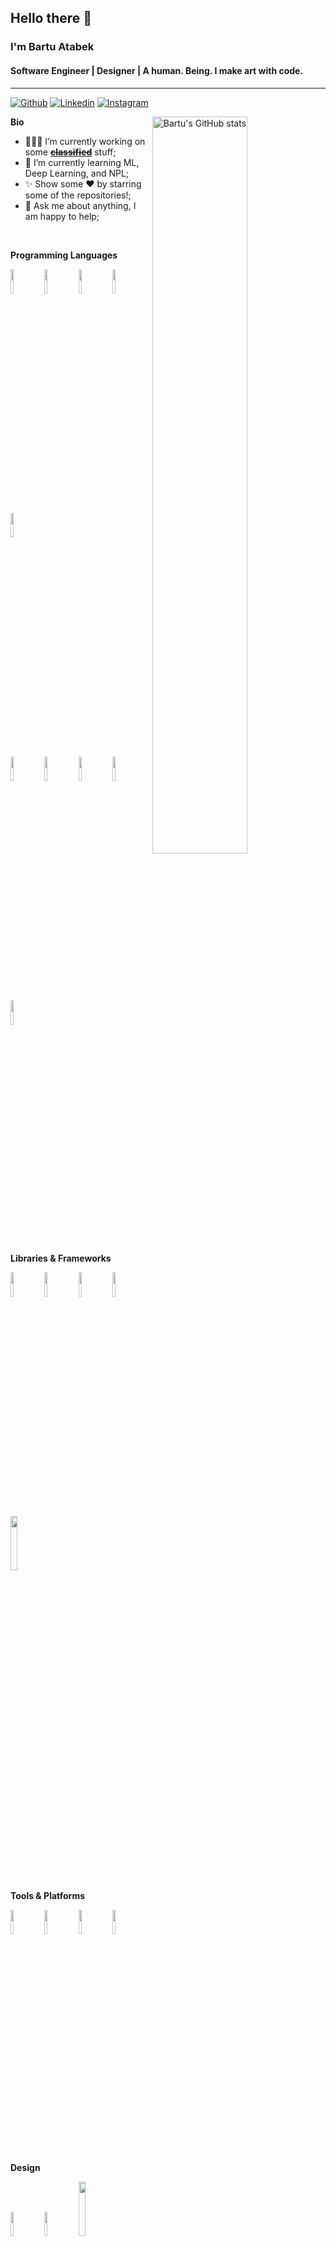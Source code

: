 <!--
**bartuatabek/bartuatabek** is a ✨ _special_ ✨ repository because its `README.md` (this file) appears on your GitHub profile.

Here are some ideas to get you started:

- 🔭 I’m currently working on ...
- 🌱 I’m currently learning ...
- 👯 I’m looking to collaborate on ...
- 🤔 I’m looking for help with ...
- 💬 Ask me about ...
- 📫 How to reach me: ...
- 😄 Pronouns: ...
- ⚡ Fun fact: ...
-->

<!-- Your title -->
## Hello there 👋
### I'm Bartu Atabek
#### Software Engineer | Designer | A human. Being. I make art with code.
---

<!-- Your badges
You can use the website to generate badges: https://shields.io/
-->

[![Github](https://img.shields.io/badge/-Github-000?style=flat&logo=Github&logoColor=white)](https://github.com/bartuatabek)
[![Linkedin](https://img.shields.io/badge/-LinkedIn-blue?style=flat&logo=Linkedin&logoColor=white)](http://linkedin.com/in/bartu-atabek/)
[![Instagram](https://img.shields.io/badge/-Instagram-E1306C?style=flat&labelColor=E1306C&logo=instagram&logoColor=white)](https://www.instagram.com/bartuatabek/)

<!-- Talking about you -->

<p>
  <!-- Your github readme stats
  You can use this api: https://github.com/anuraghazra/github-readme-stats
  -->
  <a href="https://github.com/bartuatabek?tab=repositories">
  <img width="55%" align="right" alt="Bartu's GitHub stats" src="https://github-readme-stats.vercel.app/api?username=bartuatabek&show_icons=true&hide_border=true" />
  </a>
  
  **Bio**
  
  - 👨🏻‍💻 I’m currently working on some [**~~classified~~**](https://github.com/bartuatabek/tinitron) stuff;
  - 🌱 I’m currently learning ML, Deep Learning, and NPL; 
  - ✨ Show some ❤️ by starring some of the repositories!;
  - 💬 Ask me about anything, I am happy to help;
</p>

 &nbsp;
 
**Programming Languages**
<p>  
  <!-- Your languages and tools. Be careful with the alignment. 
  You can use this sites to get logos: https://www.vectorlogo.zone or https://simpleicons.org/
  -->
  <code><img width="10%" src="https://www.vectorlogo.zone/logos/swift/swift-ar21.svg"></code>
  <code><img width="10%" src="https://www.vectorlogo.zone/logos/java/java-ar21.svg"></code>
  <code><img width="10%" src="https://www.vectorlogo.zone/logos/w3_html5/w3_html5-ar21.svg"></code>
  <code><img width="10%" src="https://www.vectorlogo.zone/logos/typescriptlang/typescriptlang-ar21.svg"></code>
  <code><img width="10%" src="https://www.vectorlogo.zone/logos/javascript/javascript-ar21.svg"></code>
  <br />
  <code><img width="10%" src="https://www.vectorlogo.zone/logos/php/php-ar21.svg"></code>
  <code><img width="10%" src="https://www.vectorlogo.zone/logos/python/python-ar21.svg"></code>
  <code><img width="10%" src="https://www.vectorlogo.zone/logos/mysql/mysql-ar21.svg"></code>
  <code><img width="10%" src="https://img.shields.io/badge/c%20-%23FFFFFF.svg?&style=for-the-badge&logo=c&logoColor=00599C"></code>
  <code><img width="10%" src="https://img.shields.io/badge/c++%20-%23FFFFFF.svg?&style=for-the-badge&logo=c%2B%2B&ogoColor=00599C"></code>
  
  **Libraries & Frameworks**
  <p>
  <code><img width="10%" src="https://www.vectorlogo.zone/logos/springio/springio-ar21.svg"></code>
  <code><img width="10%" src="https://www.vectorlogo.zone/logos/hibernate/hibernate-ar21.svg"></code>
  <code><img width="10%" src="https://www.vectorlogo.zone/logos/reactjs/reactjs-ar21.svg"></code>
  <code><img width="10%" src="https://www.vectorlogo.zone/logos/typescriptlang/typescriptlang-ar21.svg"></code>
  <code><img width="15%" src="https://img.shields.io/badge/latex%20-%23FFFFFF.svg?&style=for-the-badge&logo=latex&logoColor=008080"/></code>
  </p>
  
  **Tools & Platforms**
  <p>
  <code><img width="10%" src="https://www.vectorlogo.zone/logos/git-scm/git-scm-ar21.svg"></code>
  <code><img width="10%" src="https://www.vectorlogo.zone/logos/firebase/firebase-ar21.svg"></code>
  <code><img width="10%" src="https://www.vectorlogo.zone/logos/google_cloud/google_cloud-ar21.svg"></code>
  <code><img width="10%" src="https://www.vectorlogo.zone/logos/docker/docker-ar21.svg"></code>
  </p>
  
  **Design**
  <p>
  <code><img width="10%" src="https://www.vectorlogo.zone/logos/sketchapp/sketchapp-ar21.svg"></code>
  <code><img width="10%" src="https://www.vectorlogo.zone/logos/zeplinio/zeplinio-ar21.svg"></code>
  <code><img width="15%" src="https://img.shields.io/badge/adobe%20-%23FFFFFF.svg?&style=for-the-badge&logo=adobe&logoColor=black"/></code>
  </p>
</p>
  
<!-- Your hits or visitors
site: http://hits.dwyl.com or https://visitor-badge.glitch.me
Both apis are in trouble due to the number of requests, if you know any other to register visitors, great
-->
<p align="left">
  <img src="https://visitor-badge.glitch.me/badge?page_id=bartuatabek.bartuatabek" alt="visitor badge"/>
</p>



